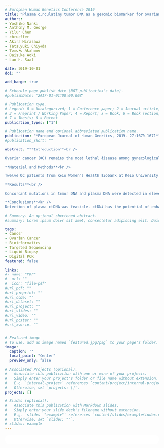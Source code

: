 ```yaml
---
# European Human Genetics Conference 2019
title: "Plasma circulating tumor DNA as a genomic biomarker for ovarian cancer"
authors:
- Yoshiko Nanki
- Anthony M. George
- Yilun Chen
- cbrueffer
- Akira Hirasawa
- Tatsuyuki Chiyoda
- Tomoko Akahane
- Daisuke Aoki
- Lao H. Saal

date: 2019-10-01
doi: ""

add_badge: true

# Schedule page publish date (NOT publication's date).
#publishDate: "2017-01-01T00:00:00Z"

# Publication type.
# Legend: 0 = Uncategorized; 1 = Conference paper; 2 = Journal article;
# 3 = Preprint / Working Paper; 4 = Report; 5 = Book; 6 = Book section;
# 7 = Thesis; 8 = Patent
publication_types: ["1"]

# Publication name and optional abbreviated publication name.
publication: "*European Journal of Human Genetics, 2019. 27:1670-1671*"
#publication_short: ""

abstract: "**Introduction**<br />

Ovarian cancer (OC) remains the most lethal disease among gynecological malignancies as most patients are diagnosed in an advanced stage. Circulating tumor DNA (ctDNA) liquid biopsy analysis holds promise as a minimally-invasive multipurpose biomarker. In this pilot study, we investigate ctDNA monitoring in OC.<br />

**Material and Methods**<br />

Twelve OC patients from Keio Women’s Health Biobank at Keio University School of Medicine were studied: the histological subtypes comprised eight serous, two clear cell, one mucinous and one endometrioid. Diagnostic tumor and serial peripheral blood samples were collected. Following identification of tumor mutations, we performed quantitative detection of ctDNA in plasma from various timepoints using the ultrasensitive IBSAFE method.<br />

**Results**<br />

Concordant mutations in tumor DNA and plasma DNA were detected in eleven patients (91%); only one mutation in a non-recurrent patient was undetectable in plasma. Among the five recurrent patients, all patients detected positive ctDNA prior to or simultaneously to CT imaging. Positive ctDNA was detected earlier than high CA125 in 3/5 patients with a median of 86 days. ctDNA also had sensitive reaction to tumor burden during chemotherapy. ctDNA from all seven non-recurrent patients turned negative after initial treatment and maintained negative throughout the follow-up.<br />

**Conclusions**<br />
Detection of plasma ctDNA was feasible. ctDNA has the potential of enhancing presence diagnosis by shortening the lead time than CA125 or CT imaging. ctDNA may be a clinically useful biomarker for OC patients."

# Summary. An optional shortened abstract.
#summary: Lorem ipsum dolor sit amet, consectetur adipiscing elit. Duis posuere tellus ac convallis placerat. Proin tincidunt magna sed ex sollicitudin condimentum.

tags:
- Cancer
- Ovarian Cancer
- Bioinformatics
- Targeted Sequencing
- Liquid Biopsy
- Digital PCR
featured: false

links:
#- name: "PDF"
#  url: ""
#  icon: "file-pdf"
#url_pdf: ""
#url_preprint: ""
#url_code: ""
#url_dataset: ""
#url_project: ""
#url_slides: ""
#url_video: ""
#url_poster: ""
#url_source: ""


# Featured image
# To use, add an image named `featured.jpg/png` to your page's folder. 
image:
  caption: ''
  focal_point: "Center"
  preview_only: false

# Associated Projects (optional).
#   Associate this publication with one or more of your projects.
#   Simply enter your project's folder or file name without extension.
#   E.g. `internal-project` references `content/project/internal-project/index.md`.
#   Otherwise, set `projects: []`.
projects: []

# Slides (optional).
#   Associate this publication with Markdown slides.
#   Simply enter your slide deck's filename without extension.
#   E.g. `slides: "example"` references `content/slides/example/index.md`.
#   Otherwise, set `slides: ""`.
# slides: example
---
```


<html>
  <style>
    section {
        background: white;
        color: black;
        border-radius: 1em;
        padding: 1em;
        left: 50% }
    #inner {
        display: inline-block;
        display: flex;
        align-items: center;
        justify-content: center }
  </style>
  <section>
    <div id="inner">
      <script type='text/javascript' src='https://d1bxh8uas1mnw7.cloudfront.net/assets/embed.js'></script>
        <span style="float:left";
          class="__dimensions_badge_embed__"
          data-doi=""
          data-hide-zero-citations="true"
          data-legend="always">
        </span>
      <script async src="https://badge.dimensions.ai/badge.js" charset="utf-8"></script>
        <div style="float:right";
          data-link-target="_blank"
          data-badge-details="right"
          data-badge-type="medium-donut"
          data-doi=""
          data-condensed="true"
          data-hide-no-mentions="true"
          class="altmetric-embed">
        </div>
    </div>
  </section>
